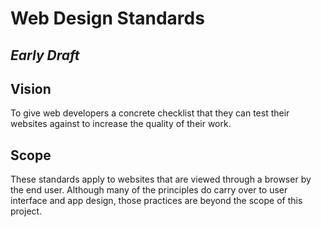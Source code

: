 # Web Design Standards

## *Early Draft*

## Vision

To give web developers a concrete checklist that they can test their websites against to increase the quality of their work.

## Scope

These standards apply to websites that are viewed through a browser by the end user. Although many of the principles do carry over to user interface and app design, those practices are beyond the scope of this project.
